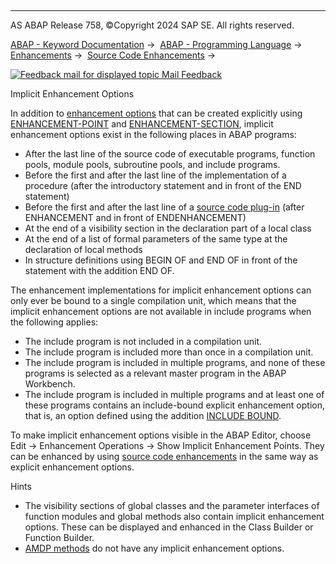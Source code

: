   

* * *

AS ABAP Release 758, ©Copyright 2024 SAP SE. All rights reserved.

[ABAP - Keyword Documentation](https://help.sap.com/doc/abapdocu_latest_index_htm/latest/en-US/abenabap.htm) →  [ABAP - Programming Language](https://help.sap.com/doc/abapdocu_latest_index_htm/latest/en-US/abenabap_reference.htm) →  [Enhancements](https://help.sap.com/doc/abapdocu_latest_index_htm/latest/en-US/abenenhancement_framework.htm) →  [Source Code Enhancements](https://help.sap.com/doc/abapdocu_latest_index_htm/latest/en-US/abensource_code_enhancement.htm) → 

 [![](Mail.gif?object=Mail.gif "Feedback mail for displayed topic") Mail Feedback](mailto:f1_help@sap.com?subject=Feedback%20on%20ABAP%20Documentation&body=Document:%20Implicit%20Enhancement%20Options%2C%20ABENIMPLICIT_ENH_POINTS%2C%20758%0D%0A%0D%0AError:%0D%0A%0D%0A%0D%0A%0D%0ASuggestion%20for%20improvement:)

Implicit Enhancement Options

In addition to [enhancement options](https://help.sap.com/doc/abapdocu_latest_index_htm/latest/en-US/abenenhancement_point_glosry.htm "Glossary Entry") that can be created explicitly using [ENHANCEMENT-POINT](https://help.sap.com/doc/abapdocu_latest_index_htm/latest/en-US/abapenhancement-point.htm) and [ENHANCEMENT-SECTION](https://help.sap.com/doc/abapdocu_latest_index_htm/latest/en-US/abapenhancement-section.htm), implicit enhancement options exist in the following places in ABAP programs:

-   After the last line of the source code of executable programs, function pools, module pools, subroutine pools, and include programs.
-   Before the first and after the last line of the implementation of a procedure (after the introductory statement and in front of the END statement)
-   Before the first and after the last line of a [source code plug-in](https://help.sap.com/doc/abapdocu_latest_index_htm/latest/en-US/abensource_code_plugin_glosry.htm "Glossary Entry") (after ENHANCEMENT and in front of ENDENHANCEMENT)
-   At the end of a visibility section in the declaration part of a local class
-   At the end of a list of formal parameters of the same type at the declaration of local methods
-   In structure definitions using BEGIN OF and END OF in front of the statement with the addition END OF.

The enhancement implementations for implicit enhancement options can only ever be bound to a single compilation unit, which means that the implicit enhancement options are not available in include programs when the following applies:

-   The include program is not included in a compilation unit.
-   The include program is included more than once in a compilation unit.
-   The include program is included in multiple programs, and none of these programs is selected as a relevant master program in the ABAP Workbench.
-   The include program is included in multiple programs and at least one of these programs contains an include-bound explicit enhancement option, that is, an option defined using the addition [INCLUDE BOUND](https://help.sap.com/doc/abapdocu_latest_index_htm/latest/en-US/abapenhancement-point.htm).

To make implicit enhancement options visible in the ABAP Editor, choose Edit → Enhancement Operations → Show Implicit Enhancement Points. They can be enhanced by using [source code enhancements](https://help.sap.com/doc/abapdocu_latest_index_htm/latest/en-US/abensource_code_enhancement_glosry.htm "Glossary Entry") in the same way as explicit enhancement options.

Hints

-   The visibility sections of global classes and the parameter interfaces of function modules and global methods also contain implicit enhancement options. These can be displayed and enhanced in the Class Builder or Function Builder.
-   [AMDP methods](https://help.sap.com/doc/abapdocu_latest_index_htm/latest/en-US/abenamdp_method_glosry.htm "Glossary Entry") do not have any implicit enhancement options.